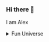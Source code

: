 ### Hi there 👋
I am Alex

<details>
<summary>Fun Universe</summary>

| List | THINGS |
|-----:|---------------|
|     1|  DevOps       |
|     2|  JavaScript   |
|     3|  SQL          |
|     3|  Shell        |

</details>


<!--
**kerleau/kerleau** is a ✨ _special_ ✨ repository because its `README.md` (this file) appears on your GitHub profile.

Here are some ideas to get you started:

- 🔭 I’m currently working on ...
- 🌱 I’m currently learning ...
- 👯 I’m looking to collaborate on ...
- 🤔 I’m looking for help with ...
- 💬 Ask me about ...
- 📫 How to reach me: ...
- 😄 Pronouns: ...
- ⚡ Fun fact: ...
-->
